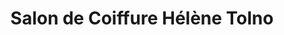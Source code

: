 ---
title: "Salon de Coiffure Hélène Tolno"
url: /gueckedou/salon-de-coiffure-helene-tolno/
shop: Friseur
---